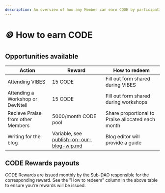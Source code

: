 ```yaml
---
description: An overview of how any Member can earn CODE by participating in the DAO
---
```


# 🪙 How to earn CODE

## Opportunities available

| Action                            | Reward                                                                           | How to redeem                                     |
| --------------------------------- | -------------------------------------------------------------------------------- | ------------------------------------------------- |
| Attending VIBES                   | 15 CODE                                                                          | Fill out form shared during VIBES                 |
| Attending a Workshop or DevNtell  | 15 CODE                                                                          | Fill out form shared during workshops             |
| Recieve Praise from other Members | 5000/month CODE pool                                                             | Share proportional to Praise allocated each month |
| Writing for the blog              | Variable, see [publish-on-our-blog-wip.md](publish-on-our-blog-wip.md "mention") | Blog editor will provide a guide                  |

## CODE Rewards payouts

CODE Rewards are issued monthly by the Sub-DAO responsible for the corresponding reward. See the "How to redeem" column in the above table to ensure you're rewards will be issued.
